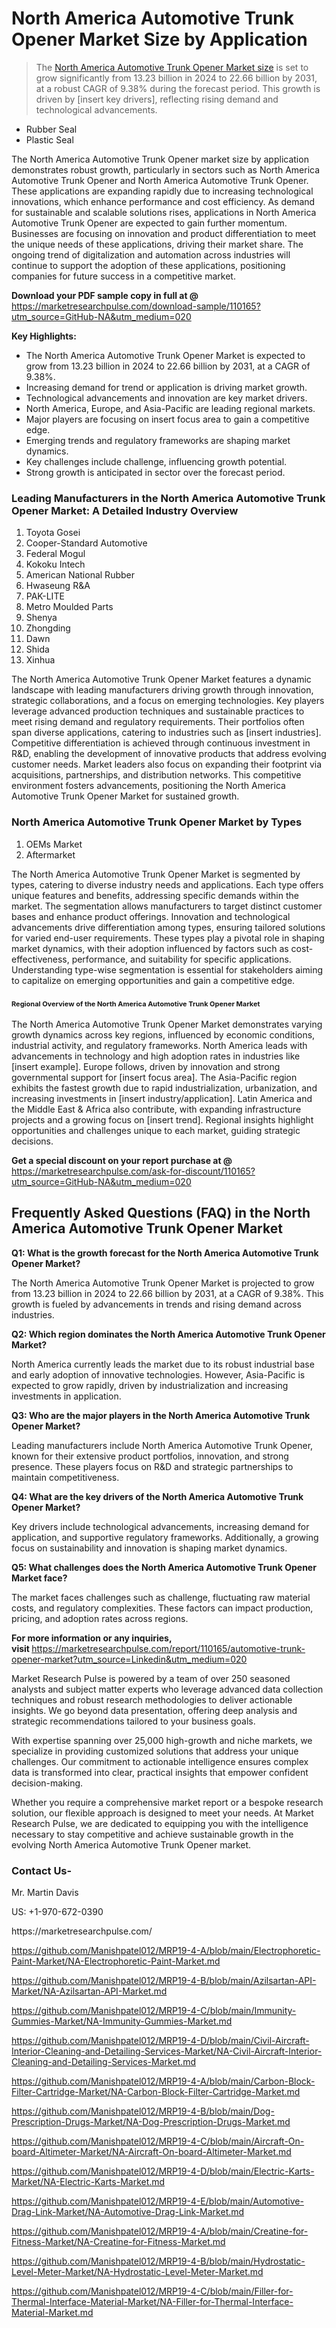 <h1>North America Automotive Trunk Opener Market&nbsp;Size by Application</h1><blockquote><p>The <a href="https://marketresearchpulse.com/download-sample/110165?utm_source=GitHub-NA&amp;utm_medium=020">North America Automotive Trunk Opener Market size</a> is set to grow significantly from 13.23 billion in 2024 to 22.66 billion by 2031, at a robust CAGR of 9.38% during the forecast period. This growth is driven by [insert key drivers], reflecting rising demand and technological advancements.</p></blockquote><ul><li>Rubber Seal<li> Plastic Seal</li></ul><p>The North America Automotive Trunk Opener market size by application demonstrates robust growth, particularly in sectors such as North America Automotive Trunk Opener and North America Automotive Trunk Opener. These applications are expanding rapidly due to increasing technological innovations, which enhance performance and cost efficiency. As demand for sustainable and scalable solutions rises, applications in North America Automotive Trunk Opener are expected to gain further momentum. Businesses are focusing on innovation and product differentiation to meet the unique needs of these applications, driving their market share. The ongoing trend of digitalization and automation across industries will continue to support the adoption of these applications, positioning companies for future success in a competitive market.</p><p><strong>Download your PDF sample copy in full at @ </strong><a href="https://marketresearchpulse.com/download-sample/110165?utm_source=GitHub-NA&amp;utm_medium=020">https://marketresearchpulse.com/download-sample/110165?utm_source=GitHub-NA&amp;utm_medium=020</a></p><p><strong>Key Highlights: </strong></p><ul><li>The North America Automotive Trunk Opener Market is expected to grow from 13.23 billion in 2024 to 22.66 billion by 2031, at a CAGR of 9.38%.</li><li>Increasing demand for trend or application is driving market growth.</li><li>Technological advancements and innovation are key market drivers.</li><li>North America, Europe, and Asia-Pacific are leading regional markets.</li><li>Major players are focusing on insert focus area to gain a competitive edge.</li><li>Emerging trends and regulatory frameworks are shaping market dynamics.</li><li>Key challenges include challenge, influencing growth potential.</li><li>Strong growth is anticipated in sector over the forecast period.</li></ul><h3>Leading Manufacturers in the North America Automotive Trunk Opener Market: A Detailed Industry Overview</h3><ol><li>Toyota Gosei</li><li>Cooper-Standard Automotive</li><li>Federal Mogul</li><li>Kokoku Intech</li><li>American National Rubber</li><li>Hwaseung R&A</li><li>PAK-LITE</li><li>Metro Moulded Parts</li><li>Shenya</li><li>Zhongding</li><li>Dawn</li><li>Shida</li><li>Xinhua</li></ol><div class="flex max-w-full flex-col flex-grow"><div class="min-h-8 text-message flex w-full flex-col items-end gap-2 whitespace-normal break-words [.text-message+&amp;]:mt-5" dir="auto" data-message-author-role="assistant" data-message-id="fd8432e4-4910-450d-b182-61b7bfb0a01f" data-message-model-slug="gpt-4o"><div class="flex w-full flex-col gap-1 empty:hidden first:pt-[3px]"><div class="markdown prose w-full break-words dark:prose-invert light"><p>The North America Automotive Trunk Opener Market features a dynamic landscape with leading manufacturers driving growth through innovation, strategic collaborations, and a focus on emerging technologies. Key players leverage advanced production techniques and sustainable practices to meet rising demand and regulatory requirements. Their portfolios often span diverse applications, catering to industries such as [insert industries]. Competitive differentiation is achieved through continuous investment in R&amp;D, enabling the development of innovative products that address evolving customer needs. Market leaders also focus on expanding their footprint via acquisitions, partnerships, and distribution networks. This competitive environment fosters advancements, positioning the North America Automotive Trunk Opener Market for sustained growth.</p></div></div></div></div><h3>North America Automotive Trunk Opener Market by Types</h3><ol><li>OEMs Market<li> Aftermarket</li></ol><div class="flex max-w-full flex-col flex-grow"><div class="min-h-8 text-message flex w-full flex-col items-end gap-2 whitespace-normal break-words [.text-message+&amp;]:mt-5" dir="auto" data-message-author-role="assistant" data-message-id="084470be-0bb7-4664-bddf-5156b4f41249" data-message-model-slug="gpt-4o-mini"><div class="flex w-full flex-col gap-1 empty:hidden first:pt-[3px]"><div class="markdown prose w-full break-words dark:prose-invert light"><p>The North America Automotive Trunk Opener Market is segmented by types, catering to diverse industry needs and applications. Each type offers unique features and benefits, addressing specific demands within the market. The segmentation allows manufacturers to target distinct customer bases and enhance product offerings. Innovation and technological advancements drive differentiation among types, ensuring tailored solutions for varied end-user requirements. These types play a pivotal role in shaping market dynamics, with their adoption influenced by factors such as cost-effectiveness, performance, and suitability for specific applications. Understanding type-wise segmentation is essential for stakeholders aiming to capitalize on emerging opportunities and gain a competitive edge.</p></div></div></div></div><h3><span style="font-size: 11px;">Regional Overview of the North America Automotive Trunk Opener Market</span></h3><div class="flex max-w-full flex-col flex-grow"><div class="min-h-8 text-message flex w-full flex-col items-end gap-2 whitespace-normal break-words [.text-message+&amp;]:mt-5" dir="auto" data-message-author-role="assistant" data-message-id="e9038762-ce64-4e30-91c9-9bd413514231" data-message-model-slug="gpt-4o-mini"><div class="flex w-full flex-col gap-1 empty:hidden first:pt-[3px]"><div class="markdown prose w-full break-words dark:prose-invert light"><p>The North America Automotive Trunk Opener Market demonstrates varying growth dynamics across key regions, influenced by economic conditions, industrial activity, and regulatory frameworks. North America leads with advancements in technology and high adoption rates in industries like [insert example]. Europe follows, driven by innovation and strong governmental support for [insert focus area]. The Asia-Pacific region exhibits the fastest growth due to rapid industrialization, urbanization, and increasing investments in [insert industry/application]. Latin America and the Middle East &amp; Africa also contribute, with expanding infrastructure projects and a growing focus on [insert trend]. Regional insights highlight opportunities and challenges unique to each market, guiding strategic decisions.</p></div></div></div></div><p><strong>Get a special discount on your report purchase at @ </strong><a href="https://marketresearchpulse.com/ask-for-discount/110165?utm_source=GitHub-NA&amp;utm_medium=020">https://marketresearchpulse.com/ask-for-discount/110165?utm_source=GitHub-NA&amp;utm_medium=020</a></p><h2>Frequently Asked Questions (FAQ) in the North America Automotive Trunk Opener Market</h2><p><strong>Q1: What is the growth forecast for the North America Automotive Trunk Opener Market?</strong></p><p>The North America Automotive Trunk Opener Market is projected to grow from 13.23 billion in 2024 to 22.66 billion by 2031, at a CAGR of 9.38%. This growth is fueled by advancements in trends and rising demand across industries.</p><p><strong>Q2: Which region dominates the North America Automotive Trunk Opener Market?</strong></p><p>North America currently leads the market due to its robust industrial base and early adoption of innovative technologies. However, Asia-Pacific is expected to grow rapidly, driven by industrialization and increasing investments in application.</p><p><strong>Q3: Who are the major players in the North America Automotive Trunk Opener Market?</strong></p><p>Leading manufacturers include North America Automotive Trunk Opener, known for their extensive product portfolios, innovation, and strong presence. These players focus on R&amp;D and strategic partnerships to maintain competitiveness.</p><p><strong>Q4: What are the key drivers of the North America Automotive Trunk Opener Market?</strong></p><p>Key drivers include technological advancements, increasing demand for application, and supportive regulatory frameworks. Additionally, a growing focus on sustainability and innovation is shaping market dynamics.</p><p><strong>Q5: What challenges does the North America Automotive Trunk Opener Market face?</strong></p><p>The market faces challenges such as challenge, fluctuating raw material costs, and regulatory complexities. These factors can impact production, pricing, and adoption rates across regions.</p><p><strong>For more information or any inquiries, visit&nbsp;</strong><a href="https://marketresearchpulse.com/report/110165/automotive-trunk-opener-market?utm_source=Linkedin&utm_medium=020">https://marketresearchpulse.com/report/110165/automotive-trunk-opener-market?utm_source=Linkedin&utm_medium=020</a></p><p>Market Research Pulse is powered by a team of over 250 seasoned analysts and subject matter experts who leverage advanced data collection techniques and robust research methodologies to deliver actionable insights. We go beyond data presentation, offering deep analysis and strategic recommendations tailored to your business goals.</p><p>With expertise spanning over 25,000 high-growth and niche markets, we specialize in providing customized solutions that address your unique challenges. Our commitment to actionable intelligence ensures complex data is transformed into clear, practical insights that empower confident decision-making.</p><p>Whether you require a comprehensive market report or a bespoke research solution, our flexible approach is designed to meet your needs. At Market Research Pulse, we are dedicated to equipping you with the intelligence necessary to stay competitive and achieve sustainable growth in the evolving North America Automotive Trunk Opener market.</p><h3><strong>Contact Us-</strong></h3><p>Mr. Martin Davis</p><p>US: +1-970-672-0390</p><p>https://marketresearchpulse.com/</p><p><a href="https://github.com/Manishpatel012/MRP19-4-A/blob/main/Electrophoretic-Paint-Market/NA-Electrophoretic-Paint-Market.md">https://github.com/Manishpatel012/MRP19-4-A/blob/main/Electrophoretic-Paint-Market/NA-Electrophoretic-Paint-Market.md</a></p><p><a href="https://github.com/Manishpatel012/MRP19-4-B/blob/main/Azilsartan-API-Market/NA-Azilsartan-API-Market.md">https://github.com/Manishpatel012/MRP19-4-B/blob/main/Azilsartan-API-Market/NA-Azilsartan-API-Market.md</a></p><p><a href="https://github.com/Manishpatel012/MRP19-4-C/blob/main/Immunity-Gummies-Market/NA-Immunity-Gummies-Market.md">https://github.com/Manishpatel012/MRP19-4-C/blob/main/Immunity-Gummies-Market/NA-Immunity-Gummies-Market.md</a></p><p><a href="https://github.com/Manishpatel012/MRP19-4-D/blob/main/Civil-Aircraft-Interior-Cleaning-and-Detailing-Services-Market/NA-Civil-Aircraft-Interior-Cleaning-and-Detailing-Services-Market.md">https://github.com/Manishpatel012/MRP19-4-D/blob/main/Civil-Aircraft-Interior-Cleaning-and-Detailing-Services-Market/NA-Civil-Aircraft-Interior-Cleaning-and-Detailing-Services-Market.md</a></p><p><a href="https://github.com/Manishpatel012/MRP19-4-A/blob/main/Carbon-Block-Filter-Cartridge-Market/NA-Carbon-Block-Filter-Cartridge-Market.md">https://github.com/Manishpatel012/MRP19-4-A/blob/main/Carbon-Block-Filter-Cartridge-Market/NA-Carbon-Block-Filter-Cartridge-Market.md</a></p><p><a href="https://github.com/Manishpatel012/MRP19-4-B/blob/main/Dog-Prescription-Drugs-Market/NA-Dog-Prescription-Drugs-Market.md">https://github.com/Manishpatel012/MRP19-4-B/blob/main/Dog-Prescription-Drugs-Market/NA-Dog-Prescription-Drugs-Market.md</a></p><p><a href="https://github.com/Manishpatel012/MRP19-4-C/blob/main/Aircraft-On-board-Altimeter-Market/NA-Aircraft-On-board-Altimeter-Market.md">https://github.com/Manishpatel012/MRP19-4-C/blob/main/Aircraft-On-board-Altimeter-Market/NA-Aircraft-On-board-Altimeter-Market.md</a></p><p><a href="https://github.com/Manishpatel012/MRP19-4-D/blob/main/Electric-Karts-Market/NA-Electric-Karts-Market.md">https://github.com/Manishpatel012/MRP19-4-D/blob/main/Electric-Karts-Market/NA-Electric-Karts-Market.md</a></p><p><a href="https://github.com/Manishpatel012/MRP19-4-E/blob/main/Automotive-Drag-Link-Market/NA-Automotive-Drag-Link-Market.md">https://github.com/Manishpatel012/MRP19-4-E/blob/main/Automotive-Drag-Link-Market/NA-Automotive-Drag-Link-Market.md</a></p><p><a href="https://github.com/Manishpatel012/MRP19-4-A/blob/main/Creatine-for-Fitness-Market/NA-Creatine-for-Fitness-Market.md">https://github.com/Manishpatel012/MRP19-4-A/blob/main/Creatine-for-Fitness-Market/NA-Creatine-for-Fitness-Market.md</a></p><p><a href="https://github.com/Manishpatel012/MRP19-4-B/blob/main/Hydrostatic-Level-Meter-Market/NA-Hydrostatic-Level-Meter-Market.md">https://github.com/Manishpatel012/MRP19-4-B/blob/main/Hydrostatic-Level-Meter-Market/NA-Hydrostatic-Level-Meter-Market.md</a></p><p><a href="https://github.com/Manishpatel012/MRP19-4-C/blob/main/Filler-for-Thermal-Interface-Material-Market/NA-Filler-for-Thermal-Interface-Material-Market.md">https://github.com/Manishpatel012/MRP19-4-C/blob/main/Filler-for-Thermal-Interface-Material-Market/NA-Filler-for-Thermal-Interface-Material-Market.md</a></p>
